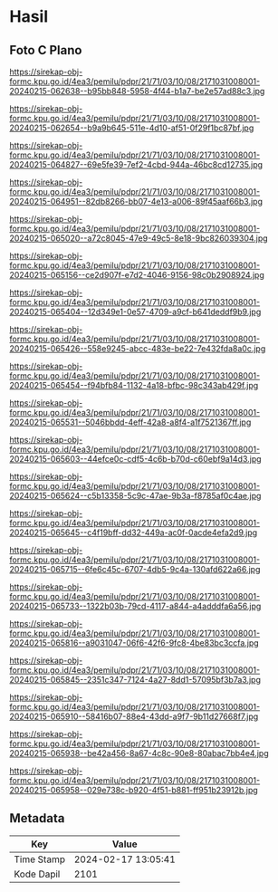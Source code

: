 # Hasil

## Foto C Plano

https://sirekap-obj-formc.kpu.go.id/4ea3/pemilu/pdpr/21/71/03/10/08/2171031008001-20240215-062638--b95bb848-5958-4f44-b1a7-be2e57ad88c3.jpg

https://sirekap-obj-formc.kpu.go.id/4ea3/pemilu/pdpr/21/71/03/10/08/2171031008001-20240215-062654--b9a9b645-511e-4d10-af51-0f29f1bc87bf.jpg

https://sirekap-obj-formc.kpu.go.id/4ea3/pemilu/pdpr/21/71/03/10/08/2171031008001-20240215-064827--69e5fe39-7ef2-4cbd-944a-46bc8cd12735.jpg

https://sirekap-obj-formc.kpu.go.id/4ea3/pemilu/pdpr/21/71/03/10/08/2171031008001-20240215-064951--82db8266-bb07-4e13-a006-89f45aaf66b3.jpg

https://sirekap-obj-formc.kpu.go.id/4ea3/pemilu/pdpr/21/71/03/10/08/2171031008001-20240215-065020--a72c8045-47e9-49c5-8e18-9bc826039304.jpg

https://sirekap-obj-formc.kpu.go.id/4ea3/pemilu/pdpr/21/71/03/10/08/2171031008001-20240215-065156--ce2d907f-e7d2-4046-9156-98c0b2908924.jpg

https://sirekap-obj-formc.kpu.go.id/4ea3/pemilu/pdpr/21/71/03/10/08/2171031008001-20240215-065404--12d349e1-0e57-4709-a9cf-b641deddf9b9.jpg

https://sirekap-obj-formc.kpu.go.id/4ea3/pemilu/pdpr/21/71/03/10/08/2171031008001-20240215-065426--558e9245-abcc-483e-be22-7e432fda8a0c.jpg

https://sirekap-obj-formc.kpu.go.id/4ea3/pemilu/pdpr/21/71/03/10/08/2171031008001-20240215-065454--f94bfb84-1132-4a18-bfbc-98c343ab429f.jpg

https://sirekap-obj-formc.kpu.go.id/4ea3/pemilu/pdpr/21/71/03/10/08/2171031008001-20240215-065531--5046bbdd-4eff-42a8-a8f4-a1f7521367ff.jpg

https://sirekap-obj-formc.kpu.go.id/4ea3/pemilu/pdpr/21/71/03/10/08/2171031008001-20240215-065603--44efce0c-cdf5-4c6b-b70d-c60ebf9a14d3.jpg

https://sirekap-obj-formc.kpu.go.id/4ea3/pemilu/pdpr/21/71/03/10/08/2171031008001-20240215-065624--c5b13358-5c9c-47ae-9b3a-f8785af0c4ae.jpg

https://sirekap-obj-formc.kpu.go.id/4ea3/pemilu/pdpr/21/71/03/10/08/2171031008001-20240215-065645--c4f19bff-dd32-449a-ac0f-0acde4efa2d9.jpg

https://sirekap-obj-formc.kpu.go.id/4ea3/pemilu/pdpr/21/71/03/10/08/2171031008001-20240215-065715--6fe6c45c-6707-4db5-9c4a-130afd622a66.jpg

https://sirekap-obj-formc.kpu.go.id/4ea3/pemilu/pdpr/21/71/03/10/08/2171031008001-20240215-065733--1322b03b-79cd-4117-a844-a4adddfa6a56.jpg

https://sirekap-obj-formc.kpu.go.id/4ea3/pemilu/pdpr/21/71/03/10/08/2171031008001-20240215-065816--a9031047-06f6-42f6-9fc8-4be83bc3ccfa.jpg

https://sirekap-obj-formc.kpu.go.id/4ea3/pemilu/pdpr/21/71/03/10/08/2171031008001-20240215-065845--2351c347-7124-4a27-8dd1-57095bf3b7a3.jpg

https://sirekap-obj-formc.kpu.go.id/4ea3/pemilu/pdpr/21/71/03/10/08/2171031008001-20240215-065910--58416b07-88e4-43dd-a9f7-9b11d27668f7.jpg

https://sirekap-obj-formc.kpu.go.id/4ea3/pemilu/pdpr/21/71/03/10/08/2171031008001-20240215-065938--be42a456-8a67-4c8c-90e8-80abac7bb4e4.jpg

https://sirekap-obj-formc.kpu.go.id/4ea3/pemilu/pdpr/21/71/03/10/08/2171031008001-20240215-065958--029e738c-b920-4f51-b881-ff951b23912b.jpg


## Metadata

| Key        | Value               |
| ---------- | ------------------- |
| Time Stamp | 2024-02-17 13:05:41 |
| Kode Dapil | 2101                |



